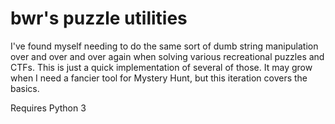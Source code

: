 # bwr's puzzle utilities

I've found myself needing to do the same sort of dumb string manipulation
over and over and over again when solving various recreational puzzles and
CTFs. This is just a quick implementation of several of those. It may grow
when I need a fancier tool for Mystery Hunt, but this iteration covers
the basics.

Requires Python 3
